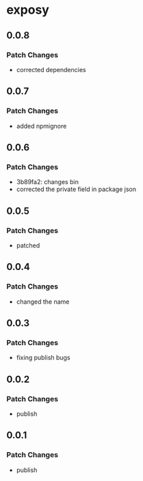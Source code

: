 # exposy

## 0.0.8

### Patch Changes

- corrected dependencies

## 0.0.7

### Patch Changes

- added npmignore

## 0.0.6

### Patch Changes

- 3b89fa2: changes bin
- corrected the private field in package json

## 0.0.5

### Patch Changes

- patched

## 0.0.4

### Patch Changes

- changed the name

## 0.0.3

### Patch Changes

- fixing publish bugs

## 0.0.2

### Patch Changes

- publish

## 0.0.1

### Patch Changes

- publish
